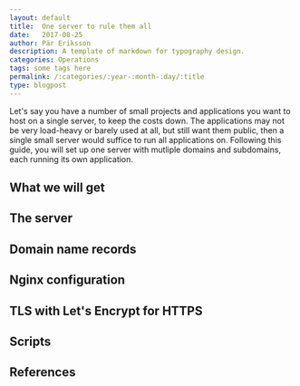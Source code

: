 ```yaml
---
layout: default
title:  One server to rule them all
date:   2017-08-25
author: Pär Eriksson
description: A template of markdown for typography design.
categories: Operations
tags: some tags here
permalink: /:categories/:year-:month-:day/:title
type: blogpost
---
```


Let's say you have a number of small projects and applications you want to host on a single server, to keep the costs down. The applications may not be very load-heavy or barely used at all, but still want them public, then a single small server would suffice to run all applications on. Following this guide, you will set up one server with mutliple domains and subdomains, each running its own application.

## What we will get

## The server

## Domain name records

## Nginx configuration

## TLS with Let's Encrypt for HTTPS

## Scripts

## References
